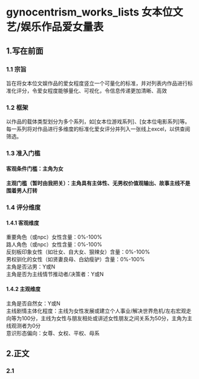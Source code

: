 # gynocentrism_works_lists 女本位文艺/娱乐作品爱女量表

## 1.写在前面
### 1.1 宗旨
旨在将女本位文娱作品的爱女程度竖立一个可量化的标准，并对列表内作品进行标准化评分，令爱女程度能够量化、可视化，令信息传递更加清晰、高效

### 1.2 框架
以作品的载体类型划分为多个系列，如[女本位游戏系列]、[女本位电影系列]等。
每一系列将对作品进行多维度的标准化爱女评分并列入一张线上excel，以供查阅筛选。

### 1.3 准入门槛
#### 客观条件门槛：主角为女
#### 主观门槛（暂时由我把关）：主角具有主体性、无男权价值观输出、故事主线不是围着男人打转

### 1.4 评分维度
#### 1.4.1 客观维度
重要角色（或npc）女性含量：0%-100%  
路人角色（或npc）女性含量：0%-100%  
反刻板印象女性（如壮女、自大女、狠辣女）含量：0%-100%  
男权驯化的女性（如贤妻良母、白幼瘦驴）含量：0%-100%  
主角是否沾男：Y或N  
主角是否为主线情节推动者/决策者：Y或N  

#### 1.4.2 主观维度
主角是否自然女：Y或N  
主线剧情主体化程度：主线为女性发展或建立个人事业/解决世界危机/左右宏观走向等为100分，主线为女性与朋友相处或讲述女性朋友之间关系为50分，主角为主线观测者为0分  
意识形态偏向：女尊、女权、平权、母系  


## 2.正文
### 2.1 
